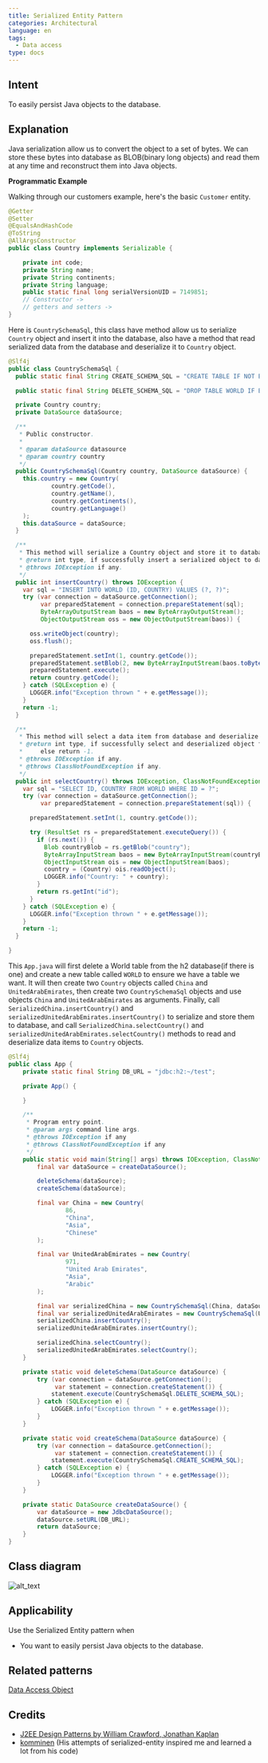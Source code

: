 ```yaml
---
title: Serialized Entity Pattern
categories: Architectural
language: en
tags:
  - Data access
type: docs
---
```



## Intent

To easily persist Java objects to the database.

## Explanation
Java serialization allow us to convert the object to a set of bytes. We can store these bytes into database as 
BLOB(binary long objects) and read them at any time and reconstruct them into Java objects.


**Programmatic Example**

Walking through our customers example, here's the basic `Customer` entity.

```java
@Getter
@Setter
@EqualsAndHashCode
@ToString
@AllArgsConstructor
public class Country implements Serializable {

    private int code;
    private String name;
    private String continents;
    private String language;
    public static final long serialVersionUID = 7149851;
    // Constructor ->
    // getters and setters -> 
}

```
Here is `CountrySchemaSql`, this class have method allow us to serialize `Country` object and insert it into the 
database, also have a method that read serialized data from the database and deserialize it to `Country` object. 

```java
@Slf4j
public class CountrySchemaSql {
  public static final String CREATE_SCHEMA_SQL = "CREATE TABLE IF NOT EXISTS WORLD (ID INT PRIMARY KEY, COUNTRY BLOB)";

  public static final String DELETE_SCHEMA_SQL = "DROP TABLE WORLD IF EXISTS";

  private Country country;
  private DataSource dataSource;

  /**
   * Public constructor.
   *
   * @param dataSource datasource
   * @param country country
   */
  public CountrySchemaSql(Country country, DataSource dataSource) {
    this.country = new Country(
            country.getCode(),
            country.getName(),
            country.getContinents(),
            country.getLanguage()
    );
    this.dataSource = dataSource;
  }

  /**
   * This method will serialize a Country object and store it to database.
   * @return int type, if successfully insert a serialized object to database then return country code, else return -1.
   * @throws IOException if any.
   */
  public int insertCountry() throws IOException {
    var sql = "INSERT INTO WORLD (ID, COUNTRY) VALUES (?, ?)";
    try (var connection = dataSource.getConnection();
         var preparedStatement = connection.prepareStatement(sql);
         ByteArrayOutputStream baos = new ByteArrayOutputStream();
         ObjectOutputStream oss = new ObjectOutputStream(baos)) {

      oss.writeObject(country);
      oss.flush();

      preparedStatement.setInt(1, country.getCode());
      preparedStatement.setBlob(2, new ByteArrayInputStream(baos.toByteArray()));
      preparedStatement.execute();
      return country.getCode();
    } catch (SQLException e) {
      LOGGER.info("Exception thrown " + e.getMessage());
    }
    return -1;
  }

  /**
   * This method will select a data item from database and deserialize it.
   * @return int type, if successfully select and deserialized object from database then return country code,
   *     else return -1.
   * @throws IOException if any.
   * @throws ClassNotFoundException if any.
   */
  public int selectCountry() throws IOException, ClassNotFoundException {
    var sql = "SELECT ID, COUNTRY FROM WORLD WHERE ID = ?";
    try (var connection = dataSource.getConnection();
         var preparedStatement = connection.prepareStatement(sql)) {

      preparedStatement.setInt(1, country.getCode());

      try (ResultSet rs = preparedStatement.executeQuery()) {
        if (rs.next()) {
          Blob countryBlob = rs.getBlob("country");
          ByteArrayInputStream baos = new ByteArrayInputStream(countryBlob.getBytes(1, (int) countryBlob.length()));
          ObjectInputStream ois = new ObjectInputStream(baos);
          country = (Country) ois.readObject();
          LOGGER.info("Country: " + country);
        }
        return rs.getInt("id");
      }
    } catch (SQLException e) {
      LOGGER.info("Exception thrown " + e.getMessage());
    }
    return -1;
  }

}
```

This `App.java` will first delete a World table from the h2 database(if there is one) and create a new table called 
`WORLD` to ensure we have a table we want. 
It will then create two `Country` objects called `China` and `UnitedArabEmirates`, then create two `CountrySchemaSql` 
objects and use objects `China` and  `UnitedArabEmirates` as arguments. 
Finally, call `SerializedChina.insertCountry()` and `serializedUnitedArabEmirates.insertCountry()` to serialize and 
store them to database, and call `SerializedChina.selectCountry()` and `serializedUnitedArabEmirates.selectCountry()`
methods to read and deserialize data items to `Country` objects.

```java
@Slf4j
public class App {
    private static final String DB_URL = "jdbc:h2:~/test";

    private App() {

    }

    /**
     * Program entry point.
     * @param args command line args.
     * @throws IOException if any
     * @throws ClassNotFoundException if any
     */
    public static void main(String[] args) throws IOException, ClassNotFoundException {
        final var dataSource = createDataSource();

        deleteSchema(dataSource);
        createSchema(dataSource);

        final var China = new Country(
                86,
                "China",
                "Asia",
                "Chinese"
        );

        final var UnitedArabEmirates = new Country(
                971,
                "United Arab Emirates",
                "Asia",
                "Arabic"
        );

        final var serializedChina = new CountrySchemaSql(China, dataSource);
        final var serializedUnitedArabEmirates = new CountrySchemaSql(UnitedArabEmirates, dataSource);
        serializedChina.insertCountry();
        serializedUnitedArabEmirates.insertCountry();

        serializedChina.selectCountry();
        serializedUnitedArabEmirates.selectCountry();
    }

    private static void deleteSchema(DataSource dataSource) {
        try (var connection = dataSource.getConnection();
             var statement = connection.createStatement()) {
            statement.execute(CountrySchemaSql.DELETE_SCHEMA_SQL);
        } catch (SQLException e) {
            LOGGER.info("Exception thrown " + e.getMessage());
        }
    }

    private static void createSchema(DataSource dataSource) {
        try (var connection = dataSource.getConnection();
             var statement = connection.createStatement()) {
            statement.execute(CountrySchemaSql.CREATE_SCHEMA_SQL);
        } catch (SQLException e) {
            LOGGER.info("Exception thrown " + e.getMessage());
        }
    }

    private static DataSource createDataSource() {
        var dataSource = new JdbcDataSource();
        dataSource.setURL(DB_URL);
        return dataSource;
    }
}
```

## Class diagram
![alt_text](./etc/class_diagram.urm.png "Serialized Entity")

## Applicability

Use the Serialized Entity pattern when

* You want to easily persist Java objects to the database.

## Related patterns
[Data Access Object](https://github.com/iluwatar/java-design-patterns/tree/master/dao)

## Credits

* [J2EE Design Patterns by William Crawford, Jonathan Kaplan](https://www.oreilly.com/library/view/j2ee-design-patterns/0596004273/re21.html)
* [komminen](https://github.com/komminen/java-design-patterns) (His attempts of serialized-entity inspired me and learned a lot from his code)
